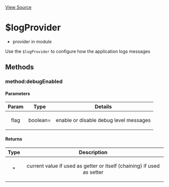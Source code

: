 

[View Source](http://github.com///tree/master/#L9949)



# $logProvider






* provider in module []()






Use the `$logProvider` to configure how the application logs messages







  




## Methods
### method:debugEnabled



#### Parameters

| Param | Type | Details |
| :--: | :--: | :--: |
| flag | boolean= | <p>enable or disable debug level messages</p>  |




#### Returns</h4>

| Type | Description |
| :--: | :--: |
| * | <p>current value if used as getter or itself (chaining) if used as setter</p>  |










